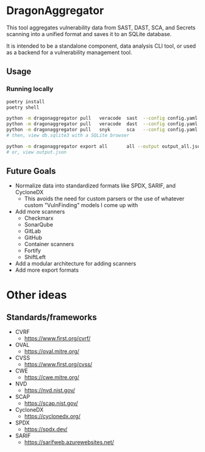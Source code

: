 # DragonAggregator

This tool aggregates vulnerability data from SAST, DAST, SCA, and Secrets scanning into a unified format and saves it to an SQLite database. 

It is intended to be a standalone component, data analysis CLI tool, or used as a backend for a vulnerability management tool.

## Usage

### Running locally
    
```sh
poetry install
poetry shell

python -m dragonaggregator pull   veracode  sast  --config config.yaml
python -m dragonaggregator pull   veracode  dast  --config config.yaml
python -m dragonaggregator pull   snyk      sca   --config config.yaml
# then, view db.sqlite3 with a SQLite browser

python -m dragonaggregator export all       all --output output_all.json
# or, view output.json
```

## Future Goals

- Normalize data into standardized formats like SPDX, SARIF, and CycloneDX
  - This avoids the need for custom parsers or the use of whatever custom "VulnFinding" models I come up with
- Add more scanners
  - Checkmarx
  - SonarQube
  - GitLab
  - GitHub
  - Container scanners
  - Fortify
  - ShiftLeft
- Add a modular architecture for adding scanners
- Add more export formats

# Other ideas

## Standards/frameworks

- CVRF
  - https://www.first.org/cvrf/
- OVAL
  - https://oval.mitre.org/
- CVSS
  - https://www.first.org/cvss/
- CWE
  - https://cwe.mitre.org/
- NVD
  - https://nvd.nist.gov/
- SCAP
  - https://scap.nist.gov/
- CycloneDX
  - https://cyclonedx.org/
- SPDX
  - https://spdx.dev/
- SARIF
  - https://sarifweb.azurewebsites.net/